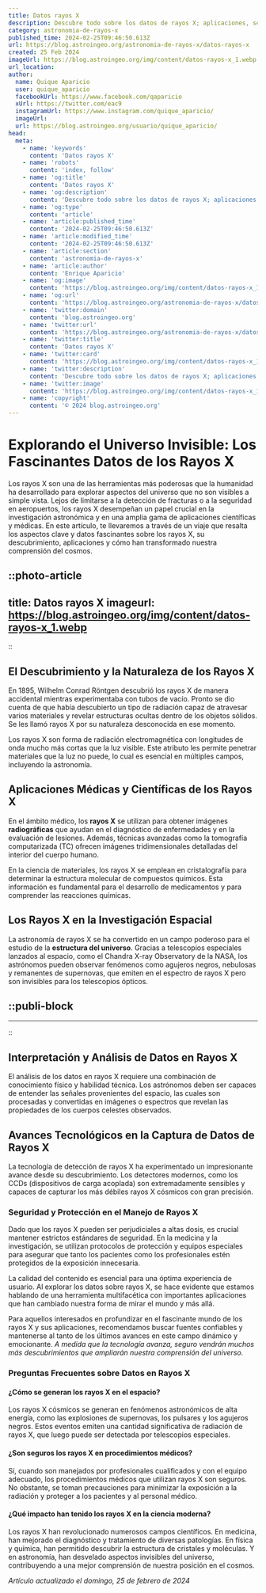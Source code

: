 ```yaml
---
title: Datos rayos X
description: Descubre todo sobre los datos de rayos X; aplicaciones, seguridad y avances técnicos. Información precisa para profesionales y curiosos.
category: astronomia-de-rayos-x
published_time: 2024-02-25T09:46:50.613Z
url: https://blog.astroingeo.org/astronomia-de-rayos-x/datos-rayos-x
created: 25 Feb 2024
imageUrl: https://blog.astroingeo.org/img/content/datos-rayos-x_1.webp
url_location:
author:
  name: Quique Aparicio
  user: quique_aparicio
  facebookUrl: https://www.facebook.com/qaparicio
  xUrl: https://twitter.com/eac9
  instagramUrl: https://www.instagram.com/quique_aparicio/
  imageUrl: 
  url: https://blog.astroingeo.org/usuario/quique_aparicio/
head:
  meta:
    - name: 'keywords'
      content: 'Datos rayos X'
    - name: 'robots'
      content: 'index, follow'
    - name: 'og:title'
      content: 'Datos rayos X'
    - name: 'og:description'
      content: 'Descubre todo sobre los datos de rayos X; aplicaciones, seguridad y avances técnicos. Información precisa para profesionales y curiosos.'
    - name: 'og:type'
      content: 'article'
    - name: 'article:published_time'
      content: '2024-02-25T09:46:50.613Z'
    - name: 'article:modified_time'
      content: '2024-02-25T09:46:50.613Z'
    - name: 'article:section'
      content: 'astronomia-de-rayos-x'
    - name: 'article:author'
      content: 'Enrique Aparicio'
    - name: 'og:image'
      content: 'https://blog.astroingeo.org/img/content/datos-rayos-x_1.webp'
    - name: 'og:url'
      content: 'https://blog.astroingeo.org/astronomia-de-rayos-x/datos-rayos-x'
    - name: 'twitter:domain'
      content: 'blog.astroingeo.org'
    - name: 'twitter:url'
      content: 'https://blog.astroingeo.org/astronomia-de-rayos-x/datos-rayos-x'
    - name: 'twitter:title'
      content: 'Datos rayos X'
    - name: 'twitter:card'
      content: 'https://blog.astroingeo.org/img/content/datos-rayos-x_1.webp'
    - name: 'twitter:description'
      content: 'Descubre todo sobre los datos de rayos X; aplicaciones, seguridad y avances técnicos. Información precisa para profesionales y curiosos.'
    - name: 'twitter:image'
      content: 'https://blog.astroingeo.org/img/content/datos-rayos-x_1.webp'
    - name: 'copyright'
      content: '© 2024 blog.astroingeo.org'
---
```

# Explorando el Universo Invisible: Los Fascinantes Datos de los Rayos X

Los rayos X son una de las herramientas más poderosas que la humanidad ha desarrollado para explorar aspectos del universo que no son visibles a simple vista. Lejos de limitarse a la detección de fracturas o a la seguridad en aeropuertos, los rayos X desempeñan un papel crucial en la investigación astronómica y en una amplia gama de aplicaciones científicas y médicas. En este artículo, te llevaremos a través de un viaje que resalta los aspectos clave y datos fascinantes sobre los rayos X, su descubrimiento, aplicaciones y cómo han transformado nuestra comprensión del cosmos.


::photo-article
---
title: Datos rayos X
imageurl: https://blog.astroingeo.org/img/content/datos-rayos-x_1.webp
---
::


## El Descubrimiento y la Naturaleza de los Rayos X

En 1895, Wilhelm Conrad Röntgen descubrió los rayos X de manera accidental mientras experimentaba con tubos de vacío. Pronto se dio cuenta de que había descubierto un tipo de radiación capaz de atravesar varios materiales y revelar estructuras ocultas dentro de los objetos sólidos. Se les llamó rayos X por su naturaleza desconocida en ese momento.

Los rayos X son forma de radiación electromagnética con longitudes de onda mucho más cortas que la luz visible. Este atributo les permite penetrar materiales que la luz no puede, lo cual es esencial en múltiples campos, incluyendo la astronomía.

## Aplicaciones Médicas y Científicas de los Rayos X

En el ámbito médico, los **rayos X** se utilizan para obtener imágenes **radiográficas** que ayudan en el diagnóstico de enfermedades y en la evaluación de lesiones. Además, técnicas avanzadas como la tomografía computarizada (TC) ofrecen imágenes tridimensionales detalladas del interior del cuerpo humano.

En la ciencia de materiales, los rayos X se emplean en cristalografía para determinar la estructura molecular de compuestos químicos. Esta información es fundamental para el desarrollo de medicamentos y para comprender las reacciones químicas.

## Los Rayos X en la Investigación Espacial

La astronomía de rayos X se ha convertido en un campo poderoso para el estudio de la **estructura del universo**. Gracias a telescopios especiales lanzados al espacio, como el Chandra X-ray Observatory de la NASA, los astrónomos pueden observar fenómenos como agujeros negros, nebulosas y remanentes de supernovas, que emiten en el espectro de rayos X pero son invisibles para los telescopios ópticos.


  ::publi-block
  ---
  ---
  ::
  
  
## Interpretación y Análisis de Datos en Rayos X

El análisis de los datos en rayos X requiere una combinación de conocimiento físico y habilidad técnica. Los astrónomos deben ser capaces de entender las señales provenientes del espacio, las cuales son procesadas y convertidas en imágenes o espectros que revelan las propiedades de los cuerpos celestes observados.

## Avances Tecnológicos en la Captura de Datos de Rayos X

La tecnología de detección de rayos X ha experimentado un impresionante avance desde su descubrimiento. Los detectores modernos, como los CCDs (dispositivos de carga acoplada) son extremadamente sensibles y capaces de capturar los más débiles rayos X cósmicos con gran precisión.

### Seguridad y Protección en el Manejo de Rayos X

Dado que los rayos X pueden ser perjudiciales a altas dosis, es crucial mantener estrictos estándares de seguridad. En la medicina y la investigación, se utilizan protocolos de protección y equipos especiales para asegurar que tanto los pacientes como los profesionales estén protegidos de la exposición innecesaria.

La calidad del contenido es esencial para una óptima experiencia de usuario. Al explorar los datos sobre rayos X, se hace evidente que estamos hablando de una herramienta multifacética con importantes aplicaciones que han cambiado nuestra forma de mirar el mundo y más allá.

Para aquellos interesados en profundizar en el fascinante mundo de los rayos X y sus aplicaciones, recomendamos buscar fuentes confiables y mantenerse al tanto de los últimos avances en este campo dinámico y emocionante. *A medida que la tecnología avanza, seguro vendrán muchos más descubrimientos que ampliarán nuestra comprensión del universo.*

### Preguntas Frecuentes sobre Datos en Rayos X

#### ¿Cómo se generan los rayos X en el espacio?

Los rayos X cósmicos se generan en fenómenos astronómicos de alta energía, como las explosiones de supernovas, los pulsares y los agujeros negros. Estos eventos emiten una cantidad significativa de radiación de rayos X, que luego puede ser detectada por telescopios especiales.

#### ¿Son seguros los rayos X en procedimientos médicos?

Sí, cuando son manejados por profesionales cualificados y con el equipo adecuado, los procedimientos médicos que utilizan rayos X son seguros. No obstante, se toman precauciones para minimizar la exposición a la radiación y proteger a los pacientes y al personal médico.

#### ¿Qué impacto han tenido los rayos X en la ciencia moderna?

Los rayos X han revolucionado numerosos campos científicos. En medicina, han mejorado el diagnóstico y tratamiento de diversas patologías. En física y química, han permitido descubrir la estructura de cristales y moléculas. Y en astronomía, han desvelado aspectos invisibles del universo, contribuyendo a una mejor comprensión de nuestra posición en el cosmos.

_Artículo actualizado el domingo, 25 de febrero de 2024_